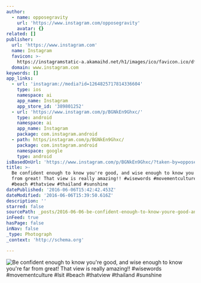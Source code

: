 ```yaml
---
author:
  - name: opposegravity
    url: 'https://www.instagram.com/opposegravity'
    avatar: {}
related: []
publisher:
  url: 'https://www.instagram.com'
  name: Instagram
  favicon: >-
    https://instagramstatic-a.akamaihd.net/h1/images/ico/favicon.ico/dfa85bb1fd63.ico
  domain: www.instagram.com
keywords: []
app_links:
  - url: 'instagram://media?id=1264825717814336604'
    type: ios
    namespace: ai
    app_name: Instagram
    app_store_id: '389801252'
  - url: 'https://www.instagram.com/p/BGNkEn9Ghxc/'
    type: android
    namespace: ai
    app_name: Instagram
    package: com.instagram.android
  - path: https/instagram.com/p/BGNkEn9Ghxc/
    package: com.instagram.android
    namespace: google
    type: android
isBasedOnUrl: 'https://www.instagram.com/p/BGNkEn9Ghxc/?taken-by=opposegravity'
title: >-
  Be confident enough to know you're good, and wise enough to know you're far
  from great! That view is really amazing!! #wisewords #movementculture #lsit
  #beach #thatview #thailand #sunshine
datePublished: '2016-06-06T15:42:42.453Z'
dateModified: '2016-06-06T15:39:50.616Z'
description: ''
starred: false
sourcePath: _posts/2016-06-06-be-confident-enough-to-know-youre-good-and-wise-enough-to.md
inFeed: true
hasPage: false
inNav: false
_type: Photograph
_context: 'http://schema.org'

---
```

![Be confident enough to know you're good, and wise enough to know you're far from great! That view is really amazing!! #wisewords #movementculture #lsit #beach #thatview #thailand #sunshine](https://scontent.cdninstagram.com/t51.2885-15/s640x640/sh0.08/e35/13329148_192733741121233_405610087_n.jpg?ig_cache_key=MTI2NDgyNTcxNzgxNDMzNjYwNA%3D%3D.2)